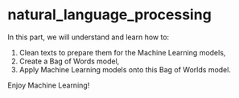 # natural_language_processing

In this part, we will understand and learn how to:

1. Clean texts to prepare them for the Machine Learning models,
2. Create a Bag of Words model,
3. Apply Machine Learning models onto this Bag of Worlds model.


Enjoy Machine Learning!
